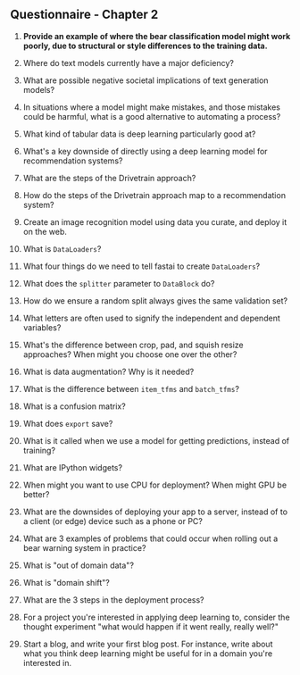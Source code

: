 ## Questionnaire - Chapter 2

1. **Provide an example of where the bear classification model might work poorly, due to structural or style differences to the training data.**


2. Where do text models currently have a major deficiency?
1. What are possible negative societal implications of text generation models?
1. In situations where a model might make mistakes, and those mistakes could be harmful, what is a good alternative to automating a process?
1. What kind of tabular data is deep learning particularly good at?
1. What's a key downside of directly using a deep learning model for recommendation systems?
1. What are the steps of the Drivetrain approach?
1. How do the steps of the Drivetrain approach map to a recommendation system?
1. Create an image recognition model using data you curate, and deploy it on the web.
1. What is `DataLoaders`?
1. What four things do we need to tell fastai to create `DataLoaders`?
1. What does the `splitter` parameter to `DataBlock` do?
1. How do we ensure a random split always gives the same validation set?
1. What letters are often used to signify the independent and dependent variables?
1. What's the difference between crop, pad, and squish resize approaches? When might you choose one over the other?
1. What is data augmentation? Why is it needed?
1. What is the difference between `item_tfms` and `batch_tfms`?
1. What is a confusion matrix?
1. What does `export` save?
1. What is it called when we use a model for getting predictions, instead of training?
1. What are IPython widgets?
1. When might you want to use CPU for deployment? When might GPU be better?
1. What are the downsides of deploying your app to a server, instead of to a client (or edge) device such as a phone or PC?
1. What are 3 examples of problems that could occur when rolling out a bear warning system in practice?
1. What is "out of domain data"?
1. What is "domain shift"?
1. What are the 3 steps in the deployment process?
1. For a project you're interested in applying deep learning to, consider the thought experiment "what would happen if it went really, really well?"
1. Start a blog, and write your first blog post. For instance, write about what you think deep learning might be useful for in a domain you're interested in.
